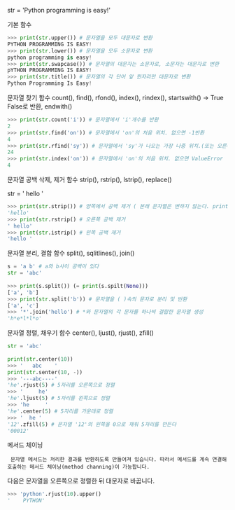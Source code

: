 str = 'Python programming is easy!'

기본 함수
```python
>>> print(str.upper()) # 문자열을 모두 대문자로 변환
PYTHON PROGRAMMING IS EASY! 
>>> print(str.lower()) # 문자열을 모두 소문자로 변환
python programming is easy!
>>> print(str.swapcase()) # 문자열의 대문자는 소문자로, 소문자는 대문자로 변환
pYTHON PROGRAMMING IS EASY!
>>> print(str.title()) # 문자열의 각 단어 앞 한자리만 대문자로 변환
Python Programming Is Easy!
```



문자열 찾기 함수
count(), find(), rfond(), index(), rindex(), startswith() -> True False로 반환, endwith()
```python                                             
>>> print(str.count('i')) # 문자열에서 'i'개수를 반환
2
>>> print(str.find('on')) # 문자열에서 'on'의 처음 위치. 없으면 -1반환
4
>>> print(str.rfind('sy')) # 문자열에서 'sy'가 나오는 가장 나중 위치.(또는 오른쪽부터 처음)
24
>>> print(str.index('on')) # 문자열에서 'on'의 처음 위치. 없으면 ValueError
4
```










문자열 공백 삭제, 제거 함수
strip(), rstrip(), lstrip(), replace()

str = ' hello '
```python
>>> print(str.strip()) # 양쪽에서 공백 제거 ( 본래 문자열은 변하지 않는다. print 후 str = ' hello ' )
'hello'
>>> print(str.rstrip() # 오른쪽 공백 제거
' hello'
>>> print(str.istrip() # 왼쪽 공백 제거
'hello '
```      


      
      
      
문자열 분리, 결합 함수
split(), sqlitlines(), join()

```python
s = 'a b' # a와 b사이 공백이 있다
str = 'abc'      
      
>>> print(s.split()) (= print(s.spilt(None)))
['a', 'b']
>>> print(str.split('b')) # 문자열을 ( )속의 문자로 분리 및 반환
['a', 'c']
>>> '*'.join('hello') # *와 문자열의 각 문자를 하나씩 결합한 문자열 생성
'h*e*l*l*o'
```      

  
      
문자열 정렬, 채우기 함수
center(), ljust(), rjust(), zfill()
```python
str = 'abc'
      
print(str.center(10))
>>> '   abc    '
print(str.senter(10, -))
>>> '---abc----'
'he'.rjust(5) # 5자리를 오른쪽으로 정렬
>>> '     he'
'he'.ljust(5) # 5자리를 왼쪽으로 정렬
>>> 'he     '
'he'.center(5) # 5자리를 가운데로 정렬
>>> '  he '
'12'.zfill(5) # 문자열 '12'의 왼쪽을 0으로 채워 5자리를 만든다
'00012'
```

      
 메서드 체이닝
```
 문자열 메서드는 처리한 결과를 반환하도록 만들어져 있습니다. 따라서 메서드를 계속 연결해 호출하는 메서드 체이닝(method channing)이 가능합니다.
```
다음은 문자열을 오른쪽으로 정렬한 뒤 대문자로 바꿉니다. 

```python
>>> 'python'.rjust(10).upper()
'    PYTHON'
```
